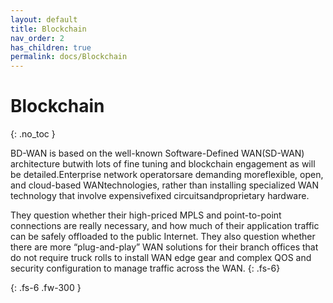 ```yaml
---
layout: default
title: Blockchain
nav_order: 2
has_children: true
permalink: docs/Blockchain
---
```

# Blockchain

{: .no_toc }

BD-WAN is based on the well-known Software-Defined WAN(SD-WAN) architecture butwith lots of fine tuning and blockchain engagement as will be detailed.Enterprise network    operatorsare    demanding    moreflexible,    open,    and    cloud-based WANtechnologies, rather than installing specialized WAN technology that involve expensivefixed circuitsandproprietary  hardware.

They  question  whether  their  high-priced  MPLS  and  point-to-point  connections  are  really  necessary,  and  how  much  of  their  application  traffic  can  be  safely offloaded to the public Internet. They also question whether there are more “plug-and-play” WAN solutions  for  their  branch  offices  that  do  not  require  truck  rolls  to  install  WAN  edge  gear  and complex QOS and security configuration to manage traffic across the WAN. 
{: .fs-6}

{: .fs-6 .fw-300 }